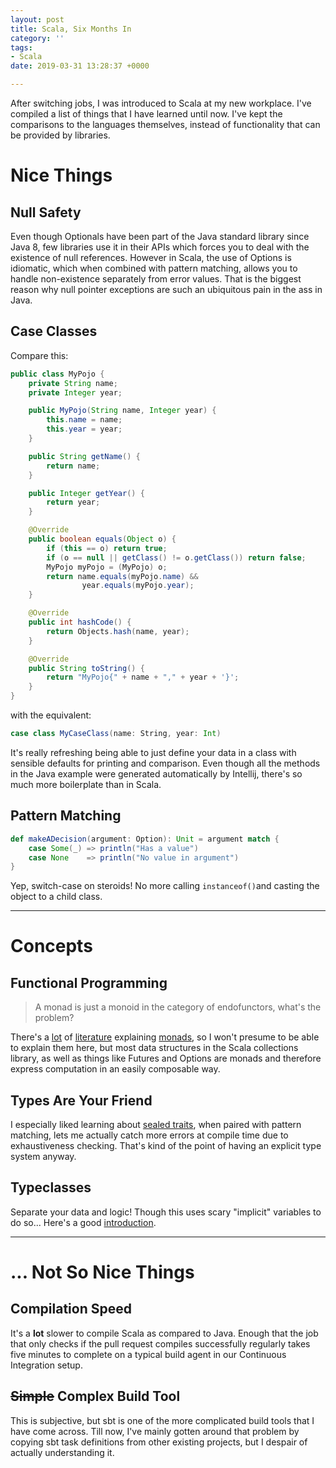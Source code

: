 ```yaml
---
layout: post
title: Scala, Six Months In
category: ''
tags:
- Scala
date: 2019-03-31 13:28:37 +0000

---
```

After switching jobs, I was introduced to Scala at my new workplace. I've compiled a list of things that I have learned until now. I've kept the comparisons to the languages themselves, instead of functionality that can be provided by libraries.

<!--excerpt-->

# Nice Things

## Null Safety

Even though Optionals have been part of the Java standard library since Java 8, few libraries use it in their APIs which forces you to deal with the existence of null references. However in Scala, the use of Options is idiomatic, which when combined with pattern matching, allows you to handle non-existence separately from error values. That is the biggest reason why null pointer exceptions are such an ubiquitous pain in the ass in Java.

## Case Classes

Compare this:

```java
public class MyPojo {
    private String name;
    private Integer year;

    public MyPojo(String name, Integer year) {
        this.name = name;
        this.year = year;
    }

    public String getName() {
        return name;
    }

    public Integer getYear() {
        return year;
    }

    @Override
    public boolean equals(Object o) {
        if (this == o) return true;
        if (o == null || getClass() != o.getClass()) return false;
        MyPojo myPojo = (MyPojo) o;
        return name.equals(myPojo.name) &&
                year.equals(myPojo.year);
    }

    @Override
    public int hashCode() {
        return Objects.hash(name, year);
    }

    @Override
    public String toString() {
        return "MyPojo{" + name + "," + year + '}';
    }
}
```

with the equivalent:

```scala
case class MyCaseClass(name: String, year: Int)
```

It's really refreshing being able to just define your data in a class with sensible defaults for printing and comparison. Even though all the methods in the Java example were generated automatically by Intellij, there's so much more boilerplate than in Scala.

## Pattern Matching

```scala
def makeADecision(argument: Option): Unit = argument match {
    case Some(_) => println("Has a value")
    case None    => println("No value in argument")
}
```

Yep, switch-case on steroids! No more calling `instanceof()`and casting the object to a child class.

***

# Concepts

## Functional Programming

> A monad is just a monoid in the category of endofunctors, what's the problem?

There's a [lot](https://medium.com/beingprofessional/understanding-functor-and-monad-with-a-bag-of-peanuts-8fa702b3f69e) of [literature](https://blog.redelastic.com/a-guide-to-scala-collections-exploring-monads-in-scala-collections-ef810ef3aec3) explaining [monads](http://appliedscala.com/blog/2016/understanding-monads/), so I won't presume to be able to explain them here, but most data structures in the Scala collections library, as well as things like Futures and Options are monads and therefore express computation in an easily composable way.

## Types Are Your Friend

I especially liked learning about [sealed traits](https://gist.github.com/mattbarackman/82b1712add45ceffa8ffe56f81b8bcc2), when paired with pattern matching, lets me actually catch more errors at compile time due to exhaustiveness checking. That's kind of the point of having an explicit type system anyway.

## Typeclasses

Separate your data and logic! Though this uses scary "implicit" variables to do so... Here's a good [introduction](https://alvinalexander.com/scala/fp-book/type-classes-101-introduction).

***

# ... Not So Nice Things

## Compilation Speed

It's a **lot** slower to compile Scala as compared to Java. Enough that the job that only checks if the pull request compiles successfully regularly takes five minutes to complete on a typical build agent in our Continuous Integration setup.

## ~~Simple~~ Complex Build Tool

This is subjective, but sbt is one of the more complicated build tools that I have come across. Till now, I've mainly gotten around that problem by copying sbt task definitions from other existing projects, but I despair of actually understanding it.